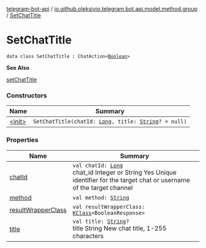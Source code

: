 [telegram-bot-api](../../index.md) / [io.github.oleksivio.telegram.bot.api.model.method.group](../index.md) / [SetChatTitle](./index.md)

# SetChatTitle

`data class SetChatTitle : ChatAction<`[`Boolean`](https://kotlinlang.org/api/latest/jvm/stdlib/kotlin/-boolean/index.html)`>`

**See Also**

[setChatTitle](#)

### Constructors

| Name | Summary |
|---|---|
| [&lt;init&gt;](-init-.md) | `SetChatTitle(chatId: `[`Long`](https://kotlinlang.org/api/latest/jvm/stdlib/kotlin/-long/index.html)`, title: `[`String`](https://kotlinlang.org/api/latest/jvm/stdlib/kotlin/-string/index.html)`? = null)` |

### Properties

| Name | Summary |
|---|---|
| [chatId](chat-id.md) | `val chatId: `[`Long`](https://kotlinlang.org/api/latest/jvm/stdlib/kotlin/-long/index.html)<br>chat_id Integer or String Yes Unique identifier for the target chat or username of the target channel |
| [method](method.md) | `val method: `[`String`](https://kotlinlang.org/api/latest/jvm/stdlib/kotlin/-string/index.html) |
| [resultWrapperClass](result-wrapper-class.md) | `val resultWrapperClass: `[`KClass`](https://kotlinlang.org/api/latest/jvm/stdlib/kotlin.reflect/-k-class/index.html)`<BooleanResponse>` |
| [title](title.md) | `val title: `[`String`](https://kotlinlang.org/api/latest/jvm/stdlib/kotlin/-string/index.html)`?`<br>title String New chat title, 1-255 characters |
